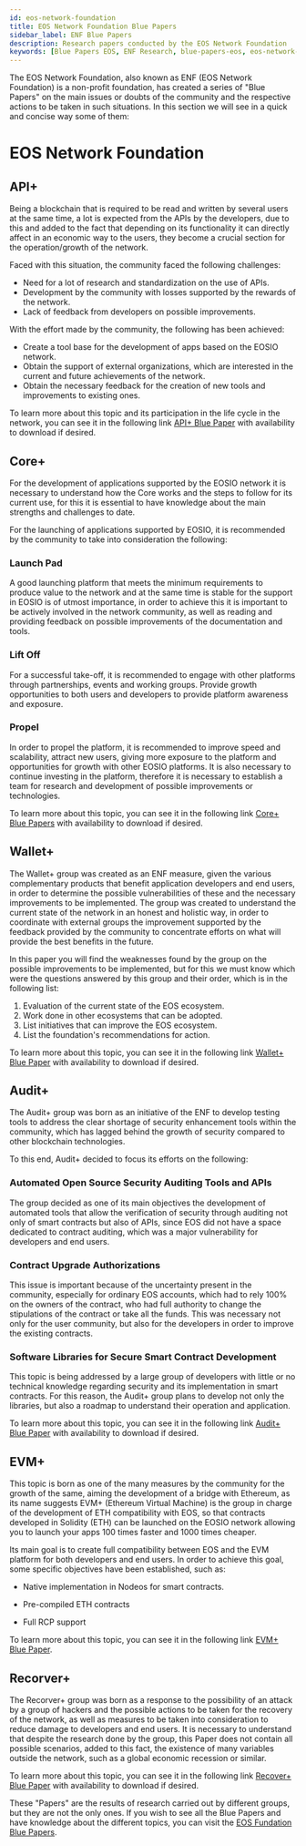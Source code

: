 ```yaml
---
id: eos-network-foundation
title: EOS Network Foundation Blue Papers
sidebar_label: ENF Blue Papers
description: Research papers conducted by the EOS Network Foundation
keywords: [Blue Papers EOS, ENF Research, blue-papers-eos, eos-network-foundation-research]
---
```


The EOS Network Foundation, also known as ENF (EOS Network Foundation) is a non-profit foundation, has created a series of "Blue Papers" on the main issues or doubts of the community and the respective actions to be taken in such situations. In this section we will see in a quick and concise way some of them:

# EOS Network Foundation

## API+

Being a blockchain that is required to be read and written by several users at the same time, a lot is expected from the APIs by the developers, due to this and added to the fact that depending on its functionality it can directly affect in an economic way to the users, they become a crucial section for the operation/growth of the network.

Faced with this situation, the community faced the following challenges:

- Need for a lot of research and standardization on the use of APIs.
- Development by the community with losses supported by the rewards of the network.
- Lack of feedback from developers on possible improvements.

With the effort made by the community, the following has been achieved:

- Create a tool base for the development of apps based on the EOSIO network.
- Obtain the support of external organizations, which are interested in the current and future achievements of the network.
- Obtain the necessary feedback for the creation of new tools and improvements to existing ones.

To learn more about this topic and its participation in the life cycle in the network, you can see it in the following link [API+ Blue Paper](https://bit.ly/api-plus-english) with availability to download if desired.

## Core+  

For the development of applications supported by the EOSIO network it is necessary to understand how the Core works and the steps to follow for its current use, for this it is essential to have knowledge about the main strengths and challenges to date.

For the launching of applications supported by EOSIO, it is recommended by the community to take into consideration the following:

### Launch Pad

A good launching platform that meets the minimum requirements to produce value to the network and at the same time is stable for the support in EOSIO is of utmost importance, in order to achieve this it is important to be actively involved in the network community, as well as reading and providing feedback on possible improvements of the documentation and tools.

### Lift Off

For a successful take-off, it is recommended to engage with other platforms through partnerships, events and working groups. Provide growth opportunities to both users and developers to provide platform awareness and exposure.

### Propel
In order to propel the platform, it is recommended to improve speed and scalability, attract new users, giving more exposure to the platform and opportunities for growth with other EOSIO platforms. It is also necessary to continue investing in the platform, therefore it is necessary to establish a team for research and development of possible improvements or technologies.

To learn more about this topic, you can see it in the following link [Core+ Blue Papers](https://bit.ly/eos-core-plus) with availability to download if desired.

## Wallet+

The Wallet+ group was created as an ENF measure, given the various complementary products that benefit application developers and end users, in order to determine the possible vulnerabilities of these and the necessary improvements to be implemented. The group was created to understand the current state of the network in an honest and holistic way, in order to coordinate with external groups the improvement supported by the feedback provided by the community to concentrate efforts on what will provide the best benefits in the future.

In this paper you will find the weaknesses found by the group on the possible improvements to be implemented, but for this we must know which were the questions answered by this group and their order, which is in the following list:

1. Evaluation of the current state of the EOS ecosystem.
2. Work done in other ecosystems that can be adopted.
3. List initiatives that can improve the EOS ecosystem.
4. List the foundation's recommendations for action.

To learn more about this topic, you can see it in the following link [Wallet+ Blue Paper](https://bit.ly/wallet-plus-english) with availability to download if desired.

## Audit+

The Audit+ group was born as an initiative of the ENF to develop testing tools to address the clear shortage of security enhancement tools within the community, which has lagged behind the growth of security compared to other blockchain technologies.

To this end, Audit+ decided to focus its efforts on the following:

### Automated Open Source Security Auditing Tools and APIs

The group decided as one of its main objectives the development of automated tools that allow the verification of security through auditing not only of smart contracts but also of APIs, since EOS did not have a space dedicated to contract auditing, which was a major vulnerability for developers and end users.

### Contract Upgrade Authorizations 

This issue is important because of the uncertainty present in the community, especially for ordinary EOS accounts, which had to rely 100% on the owners of the contract, who had full authority to change the stipulations of the contract or take all the funds. This was necessary not only for the user community, but also for the developers in order to improve the existing contracts.

### Software Libraries for Secure Smart Contract Development

This topic is being addressed by a large group of developers with little or no technical knowledge regarding security and its implementation in smart contracts. For this reason, the Audit+ group plans to develop not only the libraries, but also a roadmap to understand their operation and application.

To learn more about this topic, you can see it in the following link [Audit+ Blue Paper](https://drive.google.com/file/d/1hQsN-_4DN5Lj9iDih0N41r8-ZeEpFRlr/view?usp=sharing) with availability to download if desired.

## EVM+

This topic is born as one of the many measures by the community for the growth of the same, aiming the development of a bridge with Ethereum, as its name suggests EVM+ (Ethereum Virtual Machine) is the group in charge of the development of ETH compatibility with EOS, so that contracts developed in Solidity (ETH) can be launched on the EOSIO network allowing you to launch your apps 100 times faster and 1000 times cheaper.

Its main goal is to create full compatibility between EOS and the EVM platform for both developers and end users.
In order to achieve this goal, some specific objectives have been established, such as:

- Native implementation in Nodeos for smart contracts.

- Pre-compiled ETH contracts

- Full RCP support

To learn more about this topic, you can see it in the following link [EVM+ Blue Paper](https://eosnetwork.com/blog/evm-bringing-the-ethereum-virtual-machine-to-eos/).

## Recorver+

The Recorver+ group was born as a response to the possibility of an attack by a group of hackers and the possible actions to be taken for the recovery of the network, as well as measures to be taken into consideration to reduce damage to developers and end users. It is necessary to understand that despite the research done by the group, this Paper does not contain all possible scenarios, added to this fact, the existence of many variables outside the network, such as a global economic recession or similar.

To learn more about this topic, you can see it in the following link [Recover+ Blue Paper](https://eosnetwork.com/wp-content/uploads/2022/06/Recover-Blue-Paper-English.pdf) with availability to download if desired.


These "Papers" are the results of research carried out by different groups, but they are not the only ones. If you wish to see all the Blue Papers and have knowledge about the different topics, you can visit the [EOS Fundation Blue Papers](https://eosnetwork.com/blog/category/eos-blue-papers/).
